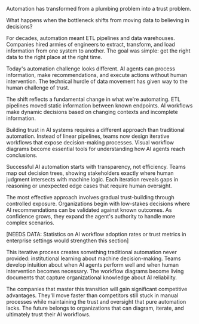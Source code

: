 Automation has transformed from a plumbing problem into a trust problem.

What happens when the bottleneck shifts from moving data to believing in decisions?

For decades, automation meant ETL pipelines and data warehouses. Companies hired armies of engineers to extract, transform, and load information from one system to another. The goal was simple: get the right data to the right place at the right time.

Today's automation challenge looks different. AI agents can process information, make recommendations, and execute actions without human intervention. The technical hurdle of data movement has given way to the human challenge of trust.

The shift reflects a fundamental change in what we're automating. ETL pipelines moved static information between known endpoints. AI workflows make dynamic decisions based on changing contexts and incomplete information.

Building trust in AI systems requires a different approach than traditional automation. Instead of linear pipelines, teams now design iterative workflows that expose decision-making processes. Visual workflow diagrams become essential tools for understanding how AI agents reach conclusions.

Successful AI automation starts with transparency, not efficiency. Teams map out decision trees, showing stakeholders exactly where human judgment intersects with machine logic. Each iteration reveals gaps in reasoning or unexpected edge cases that require human oversight.

The most effective approach involves gradual trust-building through controlled exposure. Organizations begin with low-stakes decisions where AI recommendations can be validated against known outcomes. As confidence grows, they expand the agent's authority to handle more complex scenarios.

[NEEDS DATA: Statistics on AI workflow adoption rates or trust metrics in enterprise settings would strengthen this section]

This iterative process creates something traditional automation never provided: institutional learning about machine decision-making. Teams develop intuition about when AI agents perform well and when human intervention becomes necessary. The workflow diagrams become living documents that capture organizational knowledge about AI reliability.

The companies that master this transition will gain significant competitive advantages. They'll move faster than competitors still stuck in manual processes while maintaining the trust and oversight that pure automation lacks. The future belongs to organizations that can diagram, iterate, and ultimately trust their AI workflows.